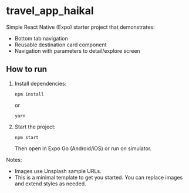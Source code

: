 # travel_app_haikal

Simple React Native (Expo) starter project that demonstrates:
- Bottom tab navigation
- Reusable destination card component
- Navigation with parameters to detail/explore screen

## How to run

1. Install dependencies:
   ```
   npm install
   ```
   or
   ```
   yarn
   ```

2. Start the project:
   ```
   npm start
   ```
   Then open in Expo Go (Android/iOS) or run on simulator.

Notes:
- Images use Unsplash sample URLs.
- This is a minimal template to get you started. You can replace images and extend styles as needed.
